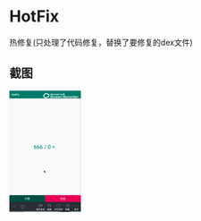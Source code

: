 # HotFix
热修复(只处理了代码修复，替换了要修复的dex文件)

## 截图
![images](https://github.com/Wiser-Wong/HotFix/blob/master/images/hotfix.gif)
